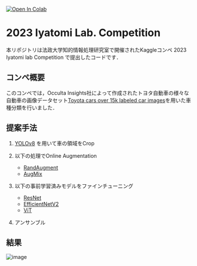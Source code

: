 [![Open In Colab](https://colab.research.google.com/assets/colab-badge.svg)](https://colab.research.google.com/github/lychee1223/2023IyatomiLabCompetition/blob/main/2023IyatomiLabCompetition.ipynb)

# 2023 Iyatomi Lab. Competition
本リポジトリは法政大学知的情報処理研究室で開催されたKaggleコンペ 2023 Iyatomi lab Competition で提出したコードです．

## コンペ概要
このコンペでは，Occulta Insights社によって作成されたトヨタ自動車の様々な自動車の画像データセット[Toyota cars over 15k labeled car images](https://www.kaggle.com/datasets/occultainsights/toyota-cars-over-20k-labeled-images)を用いた車種分類を行いました．

## 提案手法
1. [YOLOv8](https://github.com/ultralytics/ultralytics) を用いて車の領域をCrop

2. 以下の処理でOnline Augmentation
    - [RandAugment](https://arxiv.org/abs/1909.13719)
    - [AugMix](https://arxiv.org/abs/1912.02781)

3. 以下の事前学習済みモデルをファインチューニング
    - [ResNet](https://arxiv.org/abs/1512.03385v1)
    - [EfficientNetV2](https://arxiv.org/abs/2104.00298v3)
    - [ViT](https://arxiv.org/abs/2010.11929)

4. アンサンブル

## 結果
![image](https://github.com/lychee1223/2023IyatomiLabCompetition/assets/110546438/eacb6b65-fbc6-40a4-a170-f516ff3fd684)
